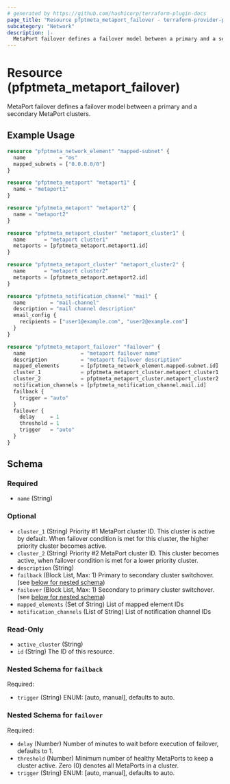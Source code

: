 ```yaml
---
# generated by https://github.com/hashicorp/terraform-plugin-docs
page_title: "Resource pfptmeta_metaport_failover - terraform-provider-pfptmeta"
subcategory: "Network"
description: |-
  MetaPort failover defines a failover model between a primary and a secondary MetaPort clusters.
---
```


# Resource (pfptmeta_metaport_failover)

MetaPort failover defines a failover model between a primary and a secondary MetaPort clusters.

## Example Usage

```terraform
resource "pfptmeta_network_element" "mapped-subnet" {
  name           = "ms"
  mapped_subnets = ["0.0.0.0/0"]
}

resource "pfptmeta_metaport" "metaport1" {
  name = "metaport1"
}

resource "pfptmeta_metaport" "metaport2" {
  name = "metaport2"
}

resource "pfptmeta_metaport_cluster" "metaport_cluster1" {
  name      = "metaport cluster1"
  metaports = [pfptmeta_metaport.metaport1.id]
}

resource "pfptmeta_metaport_cluster" "metaport_cluster2" {
  name      = "metaport cluster2"
  metaports = [pfptmeta_metaport.metaport2.id]
}

resource "pfptmeta_notification_channel" "mail" {
  name        = "mail-channel"
  description = "mail channel description"
  email_config {
    recipients = ["user1@example.com", "user2@example.com"]
  }
}

resource "pfptmeta_metaport_failover" "failover" {
  name                  = "metaport failover name"
  description           = "metaport failover description"
  mapped_elements       = [pfptmeta_network_element.mapped-subnet.id]
  cluster_1             = pfptmeta_metaport_cluster.metaport_cluster1
  cluster_2             = pfptmeta_metaport_cluster.metaport_cluster2
  notification_channels = [pfptmeta_notification_channel.mail.id]
  failback {
    trigger = "auto"
  }
  failover {
    delay     = 1
    threshold = 1
    trigger   = "auto"
  }
}
```

<!-- schema generated by tfplugindocs -->
## Schema

### Required

- `name` (String)

### Optional

- `cluster_1` (String) Priority #1 MetaPort cluster ID. This cluster is active by default. When failover condition is met for this cluster, the higher priority cluster becomes active.
- `cluster_2` (String) Priority #2 MetaPort cluster ID. This cluster becomes active, when failover condition is met for a lower priority cluster.
- `description` (String)
- `failback` (Block List, Max: 1) Primary to secondary cluster switchover. (see [below for nested schema](#nestedblock--failback))
- `failover` (Block List, Max: 1) Secondary to primary cluster switchover. (see [below for nested schema](#nestedblock--failover))
- `mapped_elements` (Set of String) List of mapped element IDs
- `notification_channels` (List of String) List of notification channel IDs

### Read-Only

- `active_cluster` (String)
- `id` (String) The ID of this resource.

<a id="nestedblock--failback"></a>
### Nested Schema for `failback`

Required:

- `trigger` (String) ENUM: [auto, manual], defaults to auto.


<a id="nestedblock--failover"></a>
### Nested Schema for `failover`

Required:

- `delay` (Number) Number of minutes to wait before execution of failover, defaults to 1.
- `threshold` (Number) Minimum number of healthy MetaPorts to keep a cluster active. Zero (0) denotes all MetaPorts in a cluster.
- `trigger` (String) ENUM: [auto, manual], defaults to auto.
